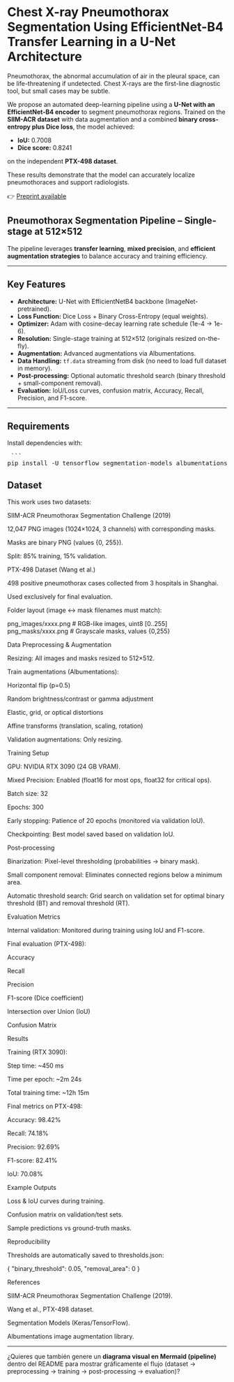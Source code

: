 # Chest X-ray Pneumothorax Segmentation Using EfficientNet-B4 Transfer Learning in a U-Net Architecture

Pneumothorax, the abnormal accumulation of air in the pleural space, can be life-threatening if undetected. Chest X-rays are the first-line diagnostic tool, but small cases may be subtle.  

We propose an automated deep-learning pipeline using a **U-Net with an EfficientNet-B4 encoder** to segment pneumothorax regions. Trained on the **SIIM-ACR dataset** with data augmentation and a combined **binary cross-entropy plus Dice loss**, the model achieved:

- **IoU:** 0.7008  
- **Dice score:** 0.8241  

on the independent **PTX-498 dataset**.  

These results demonstrate that the model can accurately localize pneumothoraces and support radiologists.  

👉 [Preprint available](https://doi.org/10.48550/arXiv.2509.03950 )  

## Pneumothorax Segmentation Pipeline – Single-stage at 512×512

The pipeline leverages **transfer learning**, **mixed precision**, and **efficient augmentation strategies** to balance accuracy and training efficiency.  

---

## Key Features
- **Architecture:** U-Net with EfficientNetB4 backbone (ImageNet-pretrained).  
- **Loss Function:** Dice Loss + Binary Cross-Entropy (equal weights).  
- **Optimizer:** Adam with cosine-decay learning rate schedule (1e-4 → 1e-6).  
- **Resolution:** Single-stage training at 512×512 (originals resized on-the-fly).  
- **Augmentation:** Advanced augmentations via Albumentations.  
- **Data Handling:** `tf.data` streaming from disk (no need to load full dataset in memory).  
- **Post-processing:** Optional automatic threshold search (binary threshold + small-component removal).  
- **Evaluation:** IoU/Loss curves, confusion matrix, Accuracy, Recall, Precision, and F1-score.  

---

## Requirements
Install dependencies with:

<pre> ```
pip install -U tensorflow segmentation-models albumentations opencv-python scikit-learn matplotlib``` </pre>

## Dataset

This work uses two datasets:

SIIM-ACR Pneumothorax Segmentation Challenge (2019)

12,047 PNG images (1024×1024, 3 channels) with corresponding masks.

Masks are binary PNG (values {0, 255}).

Split: 85% training, 15% validation.

PTX-498 Dataset (Wang et al.)

498 positive pneumothorax cases collected from 3 hospitals in Shanghai.

Used exclusively for final evaluation.

Folder layout (image ↔ mask filenames must match):

png_images/xxxx.png   # RGB-like images, uint8 [0..255]
png_masks/xxxx.png    # Grayscale masks, values {0,255}

Data Preprocessing & Augmentation

Resizing: All images and masks resized to 512×512.

Train augmentations (Albumentations):

Horizontal flip (p=0.5)

Random brightness/contrast or gamma adjustment

Elastic, grid, or optical distortions

Affine transforms (translation, scaling, rotation)

Validation augmentations: Only resizing.

Training Setup

GPU: NVIDIA RTX 3090 (24 GB VRAM).

Mixed Precision: Enabled (float16 for most ops, float32 for critical ops).

Batch size: 32

Epochs: 300

Early stopping: Patience of 20 epochs (monitored via validation IoU).

Checkpointing: Best model saved based on validation IoU.

Post-processing

Binarization: Pixel-level thresholding (probabilities → binary mask).

Small component removal: Eliminates connected regions below a minimum area.

Automatic threshold search: Grid search on validation set for optimal binary threshold (BT) and removal threshold (RT).

Evaluation Metrics

Internal validation: Monitored during training using IoU and F1-score.

Final evaluation (PTX-498):

Accuracy

Recall

Precision

F1-score (Dice coefficient)

Intersection over Union (IoU)

Confusion Matrix

Results

Training (RTX 3090):

Step time: ~450 ms

Time per epoch: ~2m 24s

Total training time: ~12h 15m

Final metrics on PTX-498:

Accuracy: 98.42%

Recall: 74.18%

Precision: 92.69%

F1-score: 82.41%

IoU: 70.08%

Example Outputs

Loss & IoU curves during training.

Confusion matrix on validation/test sets.

Sample predictions vs ground-truth masks.

Reproducibility

Thresholds are automatically saved to thresholds.json:

{
  "binary_threshold": 0.05,
  "removal_area": 0
}

References

SIIM-ACR Pneumothorax Segmentation Challenge (2019).

Wang et al., PTX-498 dataset.

Segmentation Models (Keras/TensorFlow).

Albumentations image augmentation library.


---

¿Quieres que también genere un **diagrama visual en Mermaid (pipeline)** dentro del README para mostrar gráficamente el flujo (dataset → preprocessing → training → post-processing → evaluation)?

